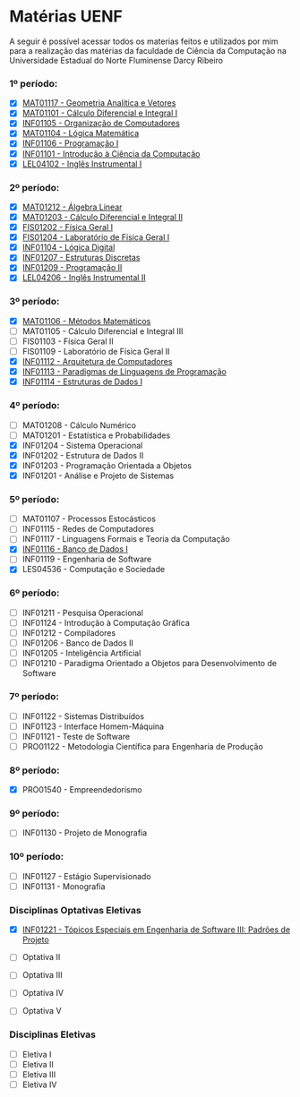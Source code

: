 # Matérias UENF

A seguir é possível acessar todos os materias feitos e utilizados por mim para a realização das matérias da faculdade de Ciência da Computação na Universidade Estadual do Norte Fluminense Darcy Ribeiro

### 1º período:
- [x] [MAT01117 - Geometria Analítica e Vetores](./Geometria%20Analítica%20e%20Vetores/README.md)
- [x] [MAT01101 - Cálculo Diferencial e Integral I](./Cálculo%20Diferencial%20e%20Integral%20I/README.md)
- [x] [INF01105 - Organização de Computadores](./Organização%20de%20Computadores/README.md)
- [x] [MAT01104 - Lógica Matemática](./Lógica%20Matemática/README.md)
- [x] [INF01106 - Programação I](./Programação%20I/README.md)
- [x] [INF01101 - Introdução à Ciência da Computação](./Introdução%20à%20Ciência%20da%20Computação/README.md)
- [x] [LEL04102 - Inglês Instrumental I](./Inglês%20Instrumental%20I/README.md)

### 2º período:
- [x] [MAT01212 - Álgebra Linear](./Álgebra%20Linear/README.md)
- [x] [MAT01203 - Cálculo Diferencial e Integral II](./Cálculo%20Diferencial%20e%20Integral%20II/README.md)
- [x] [FIS01202 - Física Geral I](./Física%20Geral%20I/README.md)
- [x] [FIS01204 - Laboratório de Física Geral I](./Laboratório%20de%20Física%20Geral%20I/README.md)
- [x] [INF01104 - Lógica Digital](./Lógica%20Digital/README.md)
- [x] [INF01207 - Estruturas Discretas](./Estruturas%20Discretas/README.md)
- [x] [INF01209 - Programação II](./Programação%20II/README.md)
- [x] [LEL04206 - Inglês Instrumental II](./Inglês%20Instrumental%20II/README.md)

### 3º período:
- [x] [MAT01106 - Métodos Matemáticos](./Métodos%20Matemáticos/README.md) 
- [ ] MAT01105 - Cálculo Diferencial e Integral III
- [ ] FIS01103 - Física Geral II
- [ ] FIS01109 - Laboratório de Física Geral II
- [x] [INF01112 - Arquitetura de Computadores](./Arquitetura%20de%20Computadores/README.md)
- [x] [INF01113 - Paradigmas de Linguagens de Programação](./Paradigmas%20de%20Linguagens%20de%20Programação/README.md)
- [x] [INF01114 - Estruturas de Dados I](./Estrutura%20de%20Dados%20I/README.md)

### 4º período:
- [ ] MAT01208 - Cálculo Numérico
- [ ] MAT01201 - Estatística e Probabilidades
- [x] INF01204 - Sistema Operacional
- [x] INF01202 - Estrutura de Dados II
- [x] INF01203 - Programação Orientada a Objetos
- [x] INF01201 - Análise e Projeto de Sistemas

### 5º período:
- [ ] MAT01107 - Processos Estocásticos
- [ ] INF01115 - Redes de Computadores
- [ ] INF01117 - Linguagens Formais e Teoria da Computação
- [x] [INF01116 - Banco de Dados I](./Banco%20de%20Dados%20I/README.md)
- [ ] INF01119 - Engenharia de Software
- [x] LES04536 - Computação e Sociedade

### 6º período:
- [ ] INF01211 - Pesquisa Operacional
- [ ] INF01124 - Introdução à Computação Gráfica
- [ ] INF01212 - Compiladores
- [ ] INF01206 - Banco de Dados II
- [ ] INF01205 - Inteligência Artificial
- [ ] INF01210 - Paradigma Orientado a Objetos para Desenvolvimento de Software
  
### 7º período:
- [ ] INF01122 - Sistemas Distribuídos
- [ ] INF01123 - Interface Homem-Máquina 
- [ ] INF01121 - Teste de Software
- [ ] PRO01122 - Metodologia Científica para Engenharia de Produção

### 8º período:
- [x] PRO01540 - Empreendedorismo

### 9º período:
- [ ] INF01130 - Projeto de Monografia

### 10º período:
- [ ] INF01127 - Estágio Supervisionado
- [ ] INF01131 - Monografia

### Disciplinas Optativas Eletivas
- [x] [INF01221 - Tópicos Especiais em Engenharia de Software III: Padrões de Projeto](./Tópicos%20Especiais%20em%20Engenharia%20de%20Software%20III%20Padrões%20de%20Projeto/README.md)
- [ ] Optativa II
- [ ] Optativa III
- [ ] Optativa IV
- [ ] Optativa V


### Disciplinas Eletivas
- [ ] Eletiva I
- [ ] Eletiva II
- [ ] Eletiva III
- [ ] Eletiva IV
